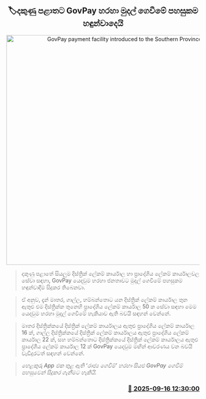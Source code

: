 <p align='center'><b><h2 align='center' title='GovPay payment facility introduced to the Southern Province'>🏷දකුණු පළාතට GovPay හරහා මුදල් ගෙවීමේ පහසුකම හඳුන්වාදෙයි</h2></b></p>
<p align='center'><img src='https://helakuru.sgp1.cdn.digitaloceanspaces.com/esana/images/lib/govpay-new.jpg' width='600' alt='GovPay payment facility introduced to the Southern Province'></p>

> දකුණු පළාතේ සියලුම දිස්ත්‍රික් ලේකම් කාර්යාල හා ප්‍රාදේශිය ලේකම් කාර්යාලවල සේවා සඳහා, GovPay යෙදවුම හරහා ජනතාවට මුදල් ගෙවිමේ පහසුකම හඳුන්වාදීම සිදුකර තිබෙනවා.

> ඒ අනුව, දැන් මාතර, ගාල්ල, හම්බන්තොට යන දිස්ත්‍රික් ලේකම් කාර්යාල තුන ඇතුළු එම දිස්ත්‍රික්ක තුනෙහි ප්‍රාදේශිය ලේකම් කාර්යාල 50 ක සේවා සඳහා මෙම යෙදවුම හරහා මුදල් ගෙවිමේ හැකියා⁣ව ඇති බවයි සඳහන් වෙන්නේ.

> මාතර දිස්ත්‍රික්කයේ දිස්ත්‍රික් ලේකම් කාර්යාලය ඇතුළු ප්‍රාදේශිය ලේකම් කාර්යාල 16 ක්, ගාල්ල දිස්ත්‍රික්කයේ දිස්ත්‍රික් ලේකම් කාර්යාලය ඇතුළු ප්‍රාදේශිය ලේකම් කාර්යාල 22 ක්, සහ හම්බන්තොට දිස්ත්‍රික්කයේ දිස්ත්‍රික් ලේකම් කාර්යාලය ඇතුළු ප්‍රාදේශීය ලේකම් කාර්යාල 12 ක් GovPay යෙදවුම මඟින් ආවරණය වන බවයි වැඩිදුරටත් සඳහන් වෙන්නේ.

> <em>හෙළකුරු App එක තුළ ඇති ‘රාජ්‍ය ගෙවීම්’ හරහා සියළු GovPay ගෙවීම් පහසුවෙන් සිදුකර ගැනීම‍ට හැකියි.</em>



<h3 align='right'><a href='https://www.helakuru.lk/esana/p/113666/'>📅 2025-09-16 12:30:00</a></h3>
